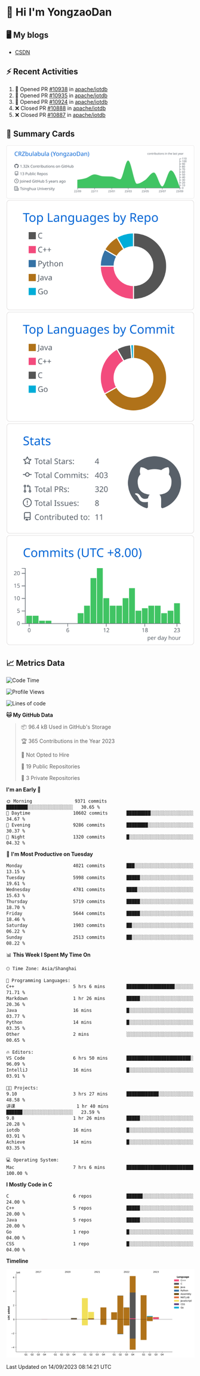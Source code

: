 # 👋 Hi I'm YongzaoDan

## 🖥 My blogs
  + [CSDN](https://blog.csdn.net/CRZbulabula?type=blog)

## ⚡ Recent Activities
<!--START_SECTION:activity-->
1. 💪 Opened PR [#10938](https://github.com/apache/iotdb/pull/10938) in [apache/iotdb](https://github.com/apache/iotdb)
2. 💪 Opened PR [#10935](https://github.com/apache/iotdb/pull/10935) in [apache/iotdb](https://github.com/apache/iotdb)
3. 💪 Opened PR [#10924](https://github.com/apache/iotdb/pull/10924) in [apache/iotdb](https://github.com/apache/iotdb)
4. ❌ Closed PR [#10888](https://github.com/apache/iotdb/pull/10888) in [apache/iotdb](https://github.com/apache/iotdb)
5. ❌ Closed PR [#10887](https://github.com/apache/iotdb/pull/10887) in [apache/iotdb](https://github.com/apache/iotdb)
<!--END_SECTION:activity-->

## 🎑 Summary Cards

[![](https://raw.githubusercontent.com/CRZbulabula/CRZbulabula/main/profile-summary-card-output/github/0-profile-details.svg)](https://github.com/vn7n24fzkq/github-profile-summary-cards)
[![](https://raw.githubusercontent.com/CRZbulabula/CRZbulabula/main/profile-summary-card-output/github/1-repos-per-language.svg)](https://github.com/vn7n24fzkq/github-profile-summary-cards) [![](https://raw.githubusercontent.com/CRZbulabula/CRZbulabula/main/profile-summary-card-output/github/2-most-commit-language.svg)](https://github.com/vn7n24fzkq/github-profile-summary-cards)
[![](https://raw.githubusercontent.com/CRZbulabula/CRZbulabula/main/profile-summary-card-output/github/3-stats.svg)](https://github.com/vn7n24fzkq/github-profile-summary-cards) [![](https://raw.githubusercontent.com/CRZbulabula/CRZbulabula/main/profile-summary-card-output/github/4-productive-time.svg)](https://github.com/vn7n24fzkq/github-profile-summary-cards)

## 📈 Metrics Data

<!--START_SECTION:waka-->
![Code Time](http://img.shields.io/badge/Code%20Time-304%20hrs%2031%20mins-blue)

![Profile Views](http://img.shields.io/badge/Profile%20Views-1-blue)

![Lines of code](https://img.shields.io/badge/From%20Hello%20World%20I%27ve%20Written-22.3%20million%20lines%20of%20code-blue)

**🐱 My GitHub Data** 

> 📦 96.4 kB Used in GitHub's Storage 
 > 
> 🏆 365 Contributions in the Year 2023
 > 
> 🚫 Not Opted to Hire
 > 
> 📜 19 Public Repositories 
 > 
> 🔑 3 Private Repositories 
 > 
**I'm an Early 🐤** 

```text
🌞 Morning                9371 commits        ████████░░░░░░░░░░░░░░░░░   30.65 % 
🌆 Daytime                10602 commits       █████████░░░░░░░░░░░░░░░░   34.67 % 
🌃 Evening                9286 commits        ████████░░░░░░░░░░░░░░░░░   30.37 % 
🌙 Night                  1320 commits        █░░░░░░░░░░░░░░░░░░░░░░░░   04.32 % 
```
📅 **I'm Most Productive on Tuesday** 

```text
Monday                   4021 commits        ███░░░░░░░░░░░░░░░░░░░░░░   13.15 % 
Tuesday                  5998 commits        █████░░░░░░░░░░░░░░░░░░░░   19.61 % 
Wednesday                4781 commits        ████░░░░░░░░░░░░░░░░░░░░░   15.63 % 
Thursday                 5719 commits        █████░░░░░░░░░░░░░░░░░░░░   18.70 % 
Friday                   5644 commits        █████░░░░░░░░░░░░░░░░░░░░   18.46 % 
Saturday                 1903 commits        ██░░░░░░░░░░░░░░░░░░░░░░░   06.22 % 
Sunday                   2513 commits        ██░░░░░░░░░░░░░░░░░░░░░░░   08.22 % 
```


📊 **This Week I Spent My Time On** 

```text
🕑︎ Time Zone: Asia/Shanghai

💬 Programming Languages: 
C++                      5 hrs 6 mins        ██████████████████░░░░░░░   71.71 % 
Markdown                 1 hr 26 mins        █████░░░░░░░░░░░░░░░░░░░░   20.36 % 
Java                     16 mins             █░░░░░░░░░░░░░░░░░░░░░░░░   03.77 % 
Python                   14 mins             █░░░░░░░░░░░░░░░░░░░░░░░░   03.35 % 
Other                    2 mins              ░░░░░░░░░░░░░░░░░░░░░░░░░   00.65 % 

🔥 Editors: 
VS Code                  6 hrs 50 mins       ████████████████████████░   96.09 % 
IntelliJ                 16 mins             █░░░░░░░░░░░░░░░░░░░░░░░░   03.91 % 

🐱‍💻 Projects: 
9.10                     3 hrs 27 mins       ████████████░░░░░░░░░░░░░   48.58 % 
讲课                       1 hr 40 mins        ██████░░░░░░░░░░░░░░░░░░░   23.59 % 
9.8                      1 hr 26 mins        █████░░░░░░░░░░░░░░░░░░░░   20.28 % 
iotdb                    16 mins             █░░░░░░░░░░░░░░░░░░░░░░░░   03.91 % 
Achieve                  14 mins             █░░░░░░░░░░░░░░░░░░░░░░░░   03.35 % 

💻 Operating System: 
Mac                      7 hrs 6 mins        █████████████████████████   100.00 % 
```

**I Mostly Code in C** 

```text
C                        6 repos             ██████░░░░░░░░░░░░░░░░░░░   24.00 % 
C++                      5 repos             █████░░░░░░░░░░░░░░░░░░░░   20.00 % 
Java                     5 repos             █████░░░░░░░░░░░░░░░░░░░░   20.00 % 
Go                       1 repo              █░░░░░░░░░░░░░░░░░░░░░░░░   04.00 % 
CSS                      1 repo              █░░░░░░░░░░░░░░░░░░░░░░░░   04.00 % 
```



**Timeline**

![Lines of Code chart](https://raw.githubusercontent.com/CRZbulabula/CRZbulabula/main/assets/bar_graph.png)


 Last Updated on 14/09/2023 08:14:21 UTC
<!--END_SECTION:waka-->

